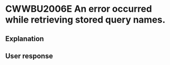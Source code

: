 # CWWBU2006E An error occurred while retrieving stored query names.

## Explanation

## User response